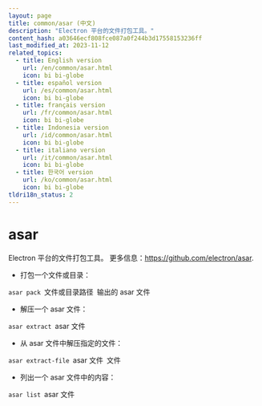 ```yaml
---
layout: page
title: common/asar (中文)
description: "Electron 平台的文件打包工具。"
content_hash: a03646ecf808fce087a0f244b3d17558153236ff
last_modified_at: 2023-11-12
related_topics:
  - title: English version
    url: /en/common/asar.html
    icon: bi bi-globe
  - title: español version
    url: /es/common/asar.html
    icon: bi bi-globe
  - title: français version
    url: /fr/common/asar.html
    icon: bi bi-globe
  - title: Indonesia version
    url: /id/common/asar.html
    icon: bi bi-globe
  - title: italiano version
    url: /it/common/asar.html
    icon: bi bi-globe
  - title: 한국어 version
    url: /ko/common/asar.html
    icon: bi bi-globe
tldri18n_status: 2
---
```

# asar

Electron 平台的文件打包工具。
更多信息：<https://github.com/electron/asar>.

- 打包一个文件或目录：

`asar pack `<span class="tldr-var badge badge-pill bg-dark-lm bg-white-dm text-white-lm text-dark-dm font-weight-bold">文件或目录路径</span>` `<span class="tldr-var badge badge-pill bg-dark-lm bg-white-dm text-white-lm text-dark-dm font-weight-bold">输出的 asar 文件</span>

- 解压一个 asar 文件：

`asar extract `<span class="tldr-var badge badge-pill bg-dark-lm bg-white-dm text-white-lm text-dark-dm font-weight-bold">asar 文件</span>

- 从 asar 文件中解压指定的文件：

`asar extract-file `<span class="tldr-var badge badge-pill bg-dark-lm bg-white-dm text-white-lm text-dark-dm font-weight-bold">asar 文件</span>` `<span class="tldr-var badge badge-pill bg-dark-lm bg-white-dm text-white-lm text-dark-dm font-weight-bold">文件</span>

- 列出一个 asar 文件中的内容：

`asar list `<span class="tldr-var badge badge-pill bg-dark-lm bg-white-dm text-white-lm text-dark-dm font-weight-bold">asar 文件</span>
